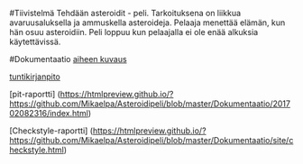 
#Tiivistelmä
Tehdään asteroidit - peli. Tarkoituksena on liikkua avaruusaluksella ja ammuskella asteroideja. Pelaaja menettää elämän, kun hän osuu asteroidiin. Peli loppuu kun pelaajalla ei ole enää alkuksia käytettävissä.

#Dokumentaatio
[aiheen kuvaus](Dokumentaatio/AiheenKuvaus.md)

[tuntikirjanpito](Dokumentaatio/Tuntikirjanpito.md)

[pit-raportti] (https://htmlpreview.github.io/?https://github.com/Mikaelpa/Asteroidipeli/blob/master/Dokumentaatio/201702082316/index.html)

[Checkstyle-raportti] (https://htmlpreview.github.io/?https://github.com/Mikaelpa/Asteroidipeli/blob/master/Dokumentaatio/site/checkstyle.html)

